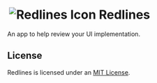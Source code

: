 #  ![Redlines Icon](RedlinesApp/Assets/favicon.ico) Redlines

An app to help review your UI implementation.

## License

Redlines is licensed under an [MIT License](LICENSE.md).
